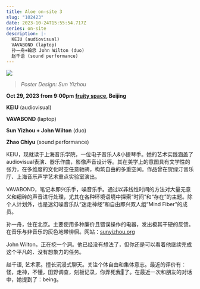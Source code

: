 ```yaml
---
title: Aloe on-site 3
slug: "102423"
date: 2023-10-24T15:55:54.717Z
series: on-site
description: |-
  KEIU (audiovisual)
  VAVABOND (laptop)
  孙一舟+翰忠 John Wilton (duo)
  赵千语 (sound performance)
---
```

![](/images/uploads/on-site-3.png)

> *Poster Design: Sun Yizhou*

**Oct 29, 2023 from 9:00pm** **[fruity space](https://www.google.com.hk/maps/place/%EF%BD%86%EF%BC%B2%EF%BC%B5%EF%BC%A9%EF%BC%B4%EF%BC%B9%EF%BC%B3%EF%BC%B0%EF%BC%A1%EF%BC%A3%EF%BC%A5/@39.92591,116.41061,15z/data=!4m6!3m5!1s0x35f05329d523e1f1:0xd96cb6b2f243002d!8m2!3d39.92591!4d116.41061!16s%2Fg%2F11swvk2th8?entry=ttu), Beijing**

**KEIU** (audiovisual)

**VAVABOND** (laptop)

**Sun Yizhou + John Wilton** (duo)

**Zhao Chiyu** (sound performance)

KEIU，现就读于上海音乐学院，一位电子音乐人&小提琴手。她的艺术实践涵盖了audiovisual表演、器乐作曲，影像声音设计等。其在美学上的意图具有文学性的张力，在多维度的文化时空任意驰骋，构筑自由的多重空间。作品曾在贺绿汀音乐厅、上海音乐声学艺术重点实验室演出。

VAVABOND，笔记本即兴乐手，噪音乐手。通过以非线性时间的方法对大量无意义和细碎的声音进行处理，尤其在各种环境语境中探索“时间”和“存在”的主题。除个人计划外，也是迷幻噪音乐队“迷走神经”和自由即兴双人组“Mind Fiber”的成员。

孙一舟，住在北京。主要使用多种廉价且错误操作的电器，发出极其干硬的反馈。在音乐与非音乐的灰色地带徘徊。网站：[sunyizhou.org](http://sunyizhou.org)

John Wilton，正在挖一个洞。他已经没有想法了，但你还是可以看着他继续完成这个平凡的、没有想象力的任务。

赵千语, 艺术家。擅长沉浸式聊天。关注个体自由和集体意志。最近的评价有：怪，走神，不懂，田野调查，刻板记录，你弄死我🧄了。在最近一次和朋友的对话中，她提到了：being。